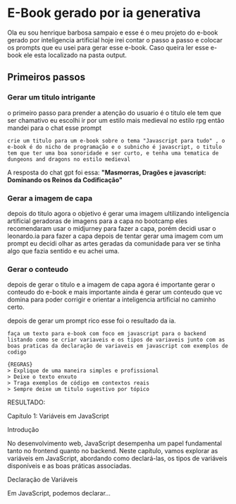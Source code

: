 # E-Book gerado por ia generativa
Ola eu sou henrique barbosa sampaio e esse é o meu projeto do e-book gerado por inteligencia artificial
hoje irei contar o passo a passo e colocar os prompts que eu usei para gerar esse e-book. Caso queira ler esse e-book
ele esta localizado na pasta output.


## Primeiros passos

### Gerar um titulo intrigante
o primeiro passo para prender a atenção do usuario é o titulo ele tem que ser chamativo
eu escolhi ir por um estilo mais medieval no estilo rpg então mandei para o chat esse prompt

```
crie um titulo para um e-book sobre o tema "Javascript para tudo" , o e-book é do nicho de programação e o subnicho é javascript, o titulo tem que ter uma boa sonoridade e ser curto, e tenha uma tematica de dungeons and dragons no estilo medieval
```

A resposta do chat gpt foi essa: 
**"Masmorras, Dragões e javascript: Dominando os Reinos da Codificação"**

### Gerar a imagem de capa
depois do titulo agora o objetivo é gerar uma imagem ultilizando inteligencia artificial geradoras de imagens para a capa
no bootcamp eles recomendaram usar o midjurney para fazer a capa, porém decidi usar o leonardo.ia para fazer a capa
depois de tentar gerar uma imagem com um prompt eu decidi olhar as artes geradas da comunidade para ver se tinha algo que fazia sentido e eu achei uma.


### Gerar o conteudo
depois de gerar o titulo e a imagem de capa agora é importante gerar o conteudo do e-book e mais importante ainda é gerar um conteudo que vc domina para poder corrigir e orientar a inteligencia artificial no caminho certo.

depois de gerar um prompt rico esse foi o resultado da ia.

```
faça um texto para e-book com foco em javascript para o backend listando como se criar variaveis e os tipos de variaveis junto com as boas praticas da declaração de variaveis em javascript com exemplos de codigo

{REGRAS}
> Explique de uma maneira simples e profissional
> Deixe o texto enxuto
> Traga exemplos de código em contextos reais
> Sempre deixe um titulo sugestivo por tópico
```

RESULTADO:

Capítulo 1: Variáveis em JavaScript

Introdução

No desenvolvimento web, JavaScript desempenha um papel fundamental tanto no frontend quanto no backend. Neste capítulo, vamos explorar as variáveis em JavaScript, abordando como declará-las, os tipos de variáveis disponíveis e as boas práticas associadas.

Declaração de Variáveis

Em JavaScript, podemos declarar...